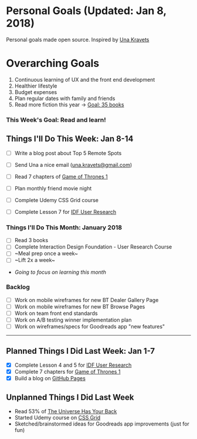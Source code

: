 Personal Goals (Updated: Jan 8, 2018)
==============

Personal goals made open source. Inspired by [Una Kravets](https://una.im/personal-goals-guide/)

# Overarching Goals
1. Continuous learning of UX and the front end development
2. Healthier lifestyle
3. Budget expenses
4. Plan regular dates with family and friends
5. Read more fiction this year -> [Goal: 35 books](https://www.goodreads.com/user_challenges/10348403)

### This Week's Goal: Read and learn!

## Things I'll Do This Week: Jan 8-14
- [ ] Write a blog post about Top 5 Remote Spots
- [ ] Send Una a nice email (una.kravets@gmail.com)
- [ ] Read 7 chapters of [Game of Thrones 1](https://www.goodreads.com/book/show/13496.A_Game_of_Thrones)
- [ ] Plan monthly friend movie night
- [ ] Complete Udemy CSS Grid course
- [ ] Complete Lesson 7 for [IDF User Research](https://github.com/candicodeit/personal-goals/projects/1)


### Things I'll Do This Month: January 2018
- [ ] Read 3 books
- [ ] Complete Interaction Design Foundation - User Research Course
- [ ] ~Meal prep once a week~ 
- [ ] ~Lift 2x a week~
* _Going to focus on learning this month_

### Backlog
- [ ] Work on mobile wireframes for new BT Dealer Gallery Page
- [ ] Work on mobile wireframes for new BT Browse Pages
- [ ] Work on team front end standards
- [ ] Work on A/B testing winner implementation plan
- [ ] Work on wireframes/specs for Goodreads app "new features"

--- 

## Planned Things I Did Last Week: Jan 1-7
- [x] Complete Lesson 4 and 5 for [IDF User Research](https://github.com/candicodeit/personal-goals/projects/1)
- [x] Complete 7 chapters for [Game of Thrones 1](https://www.goodreads.com/book/show/13496.A_Game_of_Thrones)
- [x] Build a blog on [GitHub Pages](https://candicodeit.github.io/githubpages/)

## Unplanned Things I Did Last Week
- Read 53% of [The Universe Has Your Back](https://www.goodreads.com/book/show/30812840-the-universe-has-your-back)
- Started Udemy course on [CSS Grid](https://github.com/candicodeit/udemy/projects/1)
- Sketched/brainstormed ideas for Goodreads app improvements (just for fun)
